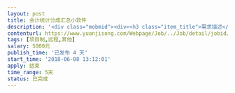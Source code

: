 ```yaml
---                
layout: post       
title: 会计统计分成汇总小软件           
description: '<div class="mobmid"><div><h3 class="item_title">需求描述</h3><p>1.对现成EXCEL相关数据的核算（不同类别不同算法）<br/>2.对每条数据核算结果按比例分配（A部门 张三30%，B部门 李四70%）<br/>3.对相关分配比例的数据导入（部门XXX   姓名xxx   比例XXX）<br/>4.数据核算结果的汇总统计，部门 人员<br/>5.支持对关分配比例的数据更改并按新分配关系核算汇总结果<br/>6.支行同一个人录入为不同部门</p></div><!--info end--></div>'     
contenturl: https://www.yuanjisong.com/Webpage/Job/../Job/detail/jobid/101544      
tags: [项目制,远程,其他]            
salary: 5000元          
publish_time: '已发布 4 天'         
start_time: '2018-06-08 13:12:01'           
apply: 结束                   
time_range: 5天              
status: 已完成                  
---                 
```


